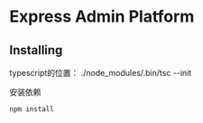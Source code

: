 
# Express Admin Platform

## Installing

typescript的位置： ./node_modules/.bin/tsc --init

安装依赖

```bash
npm install
```
